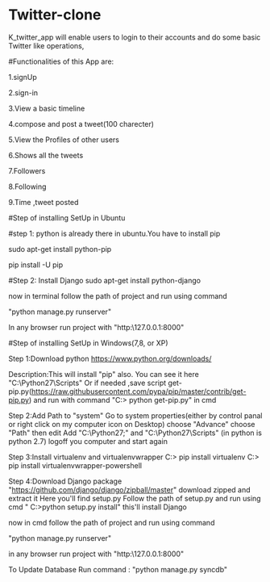 # Twitter-clone

K_twitter_app will enable users to login to their accounts and do some basic Twitter like operations,

#Functionalities of this App are:

1.signUp

2.sign-in

3.View a basic timeline

4.compose and post a tweet(100 charecter)

5.View the Profiles of other users

6.Shows all the tweets

7.Followers

8.Following

9.Time ,tweet posted

#Step of installing SetUp in Ubuntu

#step 1:
python is already there in ubuntu.You have to install pip

sudo apt-get install python-pip

pip install -U pip

#Step 2: Install Django 
sudo apt-get install python-django

now in terminal follow the path of project and run using command 

"python manage.py runserver"

In any browser run project with "http:\\127.0.0.1:8000"



#Step of installing SetUp in Windows(7,8, or XP)

Step 1:Download python
https://www.python.org/downloads/
       
Description:This will install "pip" also. 
You can see it here "C:\Python27\Scripts"
Or if needed ,save script get-pip.py(https://raw.githubusercontent.com/pypa/pip/master/contrib/get-pip.py) 
and run with command "C:\> python get-pip.py" in cmd

Step 2:Add Path to "system"
Go to system properties(either by control panal or  right click on my computer icon on Desktop)
choose "Advance"
choose "Path" then edit
Add "C:\Python27;" and "C:\Python27\Scripts" (in python is python 2.7)
logoff you computer and start again
       
  Step 3:Install virtualenv and virtualenvwrapper
  C:\> pip install virtualenv
  C:\> pip install virtualenvwrapper-powershell
         

  Step 4:Download Django package
  "https://github.com/django/django/zipball/master" download zipped and extract it
  Here you'll find setup.py
  Follow the path of setup.py and run using cmd " C:\>python setup.py install" this'll install Django


now in cmd follow the path of project and run using command 

"python manage.py runserver"

in any browser run project with "http:\\127.0.0.1:8000"

To Update Database Run command :  "python manage.py syncdb"
